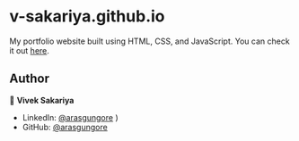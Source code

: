 # v-sakariya.github.io

My portfolio website built using HTML, CSS, and JavaScript. You can check it out [here](https://v-sakariya.github.io).



<!-- ## Screenshots -->

<!-- <p float="center">
    <img src="https://github.com/arasgungore/arasgungore.github.io/blob/main/Screenshots/1.png" width="800">
</p> -->



## Author

👤 **Vivek Sakariya**

* LinkedIn: [@arasgungore](https://linkedin.com/in/v-sakariya)
)
* GitHub: [@arasgungore](https://github.com/v-sakariya)
